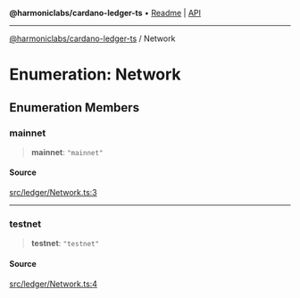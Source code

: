 **@harmoniclabs/cardano-ledger-ts** • [Readme](../Introduction) \| [API](../globals)

***

[@harmoniclabs/cardano-ledger-ts](../Introduction) / Network

# Enumeration: Network

## Enumeration Members

### mainnet

> **mainnet**: `"mainnet"`

#### Source

[src/ledger/Network.ts:3](https://github.com/HarmonicLabs/cardano-ledger-ts/blob/d1659b0/src/ledger/Network.ts#L3)

***

### testnet

> **testnet**: `"testnet"`

#### Source

[src/ledger/Network.ts:4](https://github.com/HarmonicLabs/cardano-ledger-ts/blob/d1659b0/src/ledger/Network.ts#L4)
